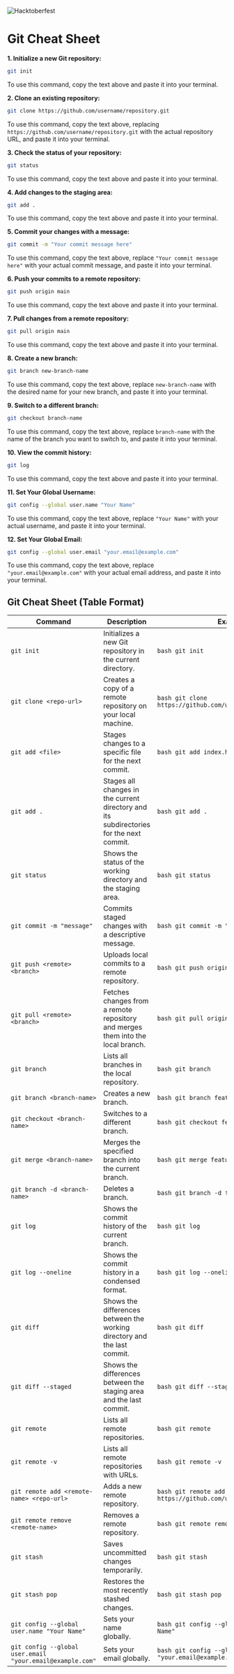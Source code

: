 ![Hacktoberfest](https://hacktoberfest.com/_next/static/media/opengraph.9dc60c9d.png)


# Git Cheat Sheet





**1. Initialize a new Git repository:**

```bash
git init
```

To use this command, copy the text above and paste it into your terminal. 

**2. Clone an existing repository:**

```bash
git clone https://github.com/username/repository.git
``` 

To use this command, copy the text above, replacing `https://github.com/username/repository.git` with the actual repository URL, and paste it into your terminal.

**3. Check the status of your repository:**

```bash
git status
``` 

To use this command, copy the text above and paste it into your terminal.

**4. Add changes to the staging area:**

```bash
git add . 
``` 

To use this command, copy the text above and paste it into your terminal. 

**5. Commit your changes with a message:**

```bash
git commit -m "Your commit message here"
``` 

To use this command, copy the text above, replace `"Your commit message here"` with your actual commit message, and paste it into your terminal. 

**6. Push your commits to a remote repository:**

```bash
git push origin main
```

To use this command, copy the text above and paste it into your terminal. 

**7. Pull changes from a remote repository:**

```bash
git pull origin main
``` 

To use this command, copy the text above and paste it into your terminal. 

**8. Create a new branch:**

```bash
git branch new-branch-name
``` 

To use this command, copy the text above, replace `new-branch-name` with the desired name for your new branch, and paste it into your terminal. 

**9. Switch to a different branch:**

```bash
git checkout branch-name
``` 

To use this command, copy the text above, replace `branch-name` with the name of the branch you want to switch to, and paste it into your terminal. 

**10. View the commit history:**

```bash
git log
``` 

To use this command, copy the text above and paste it into your terminal. 

**11. Set Your Global Username:**

```bash
git config --global user.name "Your Name"
``` 

To use this command, copy the text above, replace `"Your Name"` with your actual username, and paste it into your terminal.

**12. Set Your Global Email:**

```bash
git config --global user.email "your.email@example.com"
``` 

To use this command, copy the text above, replace `"your.email@example.com"` with your actual email address, and paste it into your terminal.

## Git Cheat Sheet (Table Format)

| Command | Description | Example | 
|---|---|---|
| `git init` | Initializes a new Git repository in the current directory. | ```bash git init ``` | 
| `git clone <repo-url>` | Creates a copy of a remote repository on your local machine. | ```bash git clone https://github.com/username/repository.git ``` | 
| `git add <file>` | Stages changes to a specific file for the next commit. | ```bash git add index.html ``` | 
| `git add .` | Stages all changes in the current directory and its subdirectories for the next commit. | ```bash git add . ``` | 
| `git status` | Shows the status of the working directory and the staging area. | ```bash git status ``` | 
| `git commit -m "message"` | Commits staged changes with a descriptive message. | ```bash git commit -m "Fix bug in login form" ``` |
| `git push <remote> <branch>` | Uploads local commits to a remote repository. | ```bash git push origin main ``` |
| `git pull <remote> <branch>` | Fetches changes from a remote repository and merges them into the local branch. | ```bash git pull origin main ``` | 
| `git branch` | Lists all branches in the local repository. | ```bash git branch ``` |
| `git branch <branch-name>` | Creates a new branch. | ```bash git branch feature/new-design ``` |
| `git checkout <branch-name>` | Switches to a different branch. | ```bash git checkout feature/new-design ``` |
| `git merge <branch-name>` | Merges the specified branch into the current branch. | ```bash git merge feature/new-design ``` | 
| `git branch -d <branch-name>` | Deletes a branch. | ```bash git branch -d feature/new-design ``` | 
| `git log` | Shows the commit history of the current branch. | ```bash git log ``` | 
| `git log --oneline` | Shows the commit history in a condensed format. | ```bash git log --oneline ``` | 
| `git diff` | Shows the differences between the working directory and the last commit. | ```bash git diff ``` | 
| `git diff --staged` | Shows the differences between the staging area and the last commit. | ```bash git diff --staged ``` | 
| `git remote` | Lists all remote repositories. | ```bash git remote ``` | 
| `git remote -v` | Lists all remote repositories with URLs. | ```bash git remote -v ``` |
| `git remote add <remote-name> <repo-url>` | Adds a new remote repository. | ```bash git remote add origin https://github.com/username/repository.git ``` |
| `git remote remove <remote-name>` | Removes a remote repository. | ```bash git remote remove origin ``` |
| `git stash` | Saves uncommitted changes temporarily. | ```bash git stash ``` | 
| `git stash pop` | Restores the most recently stashed changes. | ```bash git stash pop ``` | 
| `git config --global user.name "Your Name"` | Sets your name globally. | ```bash git config --global user.name "Your Name" ``` |
| `git config --global user.email "your.email@example.com"` | Sets your email globally. | ```bash git config --global user.email "your.email@example.com" ``` |


